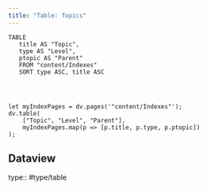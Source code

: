 ```yaml
---
title: "Table: Topics"
---
```

```dataview
TABLE
   title AS "Topic",
   type AS "Level",
   ptopic AS "Parent"
   FROM "content/Indexes"
   SORT type ASC, title ASC
```

```dataviewjs
```
```dataviewjs
```
```dataviewjs
```
```dataviewjs
let myIndexPages = dv.pages('"content/Indexes"');
dv.table(
    ["Topic", "Level", "Parent"],
    myIndexPages.map(p => [p.title, p.type, p.ptopic])
);
```
## Dataview
type:: #type/table
